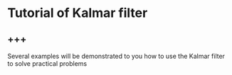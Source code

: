 # Tutorial of Kalmar filter

+++
---

Several examples will be demonstrated to you how to use the Kalmar filter to solve practical problems

